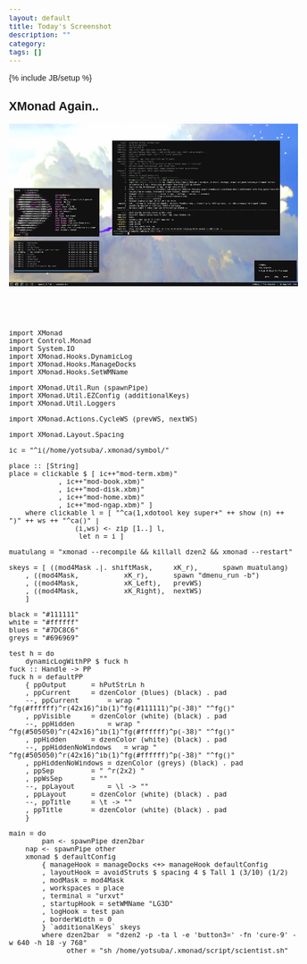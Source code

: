 ```yaml
---
layout: default
title: Today's Screenshot
description: ""
category:
tags: []
---
```

{% include JB/setup %}
<head>
	<title>Spoiler HTML code</title>
	<style type="text/css">
body,input
	{
	font-family:"Trebuchet ms",arial;font-size:0.9em;
	bgcolor:#000000;
	}
.spoiler
	{
	border:1px solid #ddd;
	padding:1px;
	}
.spoiler .inner
	{
	border:1px solid #eee;
	padding:1px;margin:3px;
	}
	</style>
	<script type="text/javascript">
function showSpoiler(obj)
	{
	var inner = obj.parentNode.getElementsByTagName("div")[0];
	if (inner.style.display == "none")
		inner.style.display = "";
	else
		inner.style.display = "none";
	}
	</script>
</head>

## XMonad Again..

<p align="center"><img style="float: center" src=/img/today1.png /></p>

<br>
<br>
<br>

	import XMonad
	import Control.Monad
	import System.IO
	import XMonad.Hooks.DynamicLog
	import XMonad.Hooks.ManageDocks
	import XMonad.Hooks.SetWMName
	
	import XMonad.Util.Run (spawnPipe)
	import XMonad.Util.EZConfig (additionalKeys)
	import XMonad.Util.Loggers
	
	import XMonad.Actions.CycleWS (prevWS, nextWS)
	
	import XMonad.Layout.Spacing
	
	ic = "^i(/home/yotsuba/.xmonad/symbol/"
	
	place :: [String]
	place = clickable $ [ ic++"mod-term.xbm)"
			    , ic++"mod-book.xbm)"
			    , ic++"mod-disk.xbm)"
			    , ic++"mod-home.xbm)"
			    , ic++"mod-ngap.xbm)" ]
		where clickable l = [ "^ca(1,xdotool key super+" ++ show (n) ++ ")" ++ ws ++ "^ca()" |
					(i,ws) <- zip [1..] l,
					 let n = i ]
	
	muatulang = "xmonad --recompile && killall dzen2 && xmonad --restart"
	
	skeys = [ ((mod4Mask .|. shiftMask, 	xK_r), 		spawn muatulang)
		, ((mod4Mask, 			xK_r),		spawn "dmenu_run -b")
		, ((mod4Mask, 			xK_Left), 	prevWS)
		, ((mod4Mask, 			xK_Right),	nextWS)
		]
	
	black = "#111111"
	white = "#ffffff"
	blues = "#7DC8C6"
	greys = "#696969"
	
	test h = do
		dynamicLogWithPP $ fuck h
	fuck :: Handle -> PP
	fuck h = defaultPP
		{ ppOutput		= hPutStrLn h
		, ppCurrent		= dzenColor (blues) (black) . pad
		--, ppCurrent		= wrap " ^fg(#ffffff)^r(42x16)^ib(1)^fg(#111111)^p(-38)" "^fg()"
		, ppVisible		= dzenColor (white) (black) . pad
		--, ppHidden		= wrap " ^fg(#505050)^r(42x16)^ib(1)^fg(#ffffff)^p(-38)" "^fg()"
		, ppHidden		= dzenColor (white) (black) . pad
		--, ppHiddenNoWindows	= wrap " ^fg(#505050)^r(42x16)^ib(1)^fg(#ffffff)^p(-38)" "^fg()"
		, ppHiddenNoWindows	= dzenColor (greys) (black) . pad
		, ppSep 		= " ^r(2x2) "
		, ppWsSep		= ""
		--, ppLayout		= \l -> ""
		, ppLayout		= dzenColor (white) (black) . pad
		--, ppTitle		= \t -> ""
		, ppTitle		= dzenColor (white) (black) . pad
		}
	
	main = do
			pan <- spawnPipe dzen2bar
		nap <- spawnPipe other
		xmonad $ defaultConfig
			{ manageHook = manageDocks <+> manageHook defaultConfig
			, layoutHook = avoidStruts $ spacing 4 $ Tall 1 (3/10) (1/2) 
			, modMask = mod4Mask
			, workspaces = place
			, terminal = "urxvt"
			, startupHook = setWMName "LG3D"
			, logHook = test pan
			, borderWidth = 0
			} `additionalKeys` skeys
			where dzen2bar 	= "dzen2 -p -ta l -e 'button3=' -fn 'cure-9' -w 640 -h 18 -y 768"
			      other	= "sh /home/yotsuba/.xmonad/script/scientist.sh"

